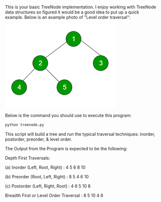 This is your basic TreeNode implementation. I enjoy working with TreeNode data structures so figured it would be a good idea to put up a quick example. Below is an example photo of "Level order traversal":

![Level Order Traversal example](level_order_traversal.png "Binary Tree")

Below is the command you should use to execute this program:

```bash
python treenode.py
```

This script will build a tree and run the typical traversal techniques: inorder, postorder, preorder, & level order.

The Output from the Program is expected to be the following:

Depth First Traversals:

(a) Inorder (Left, Root, Right) : 4 5 6 8 10

(b) Preorder (Root, Left, Right) : 8 5 4 6 10

(c) Postorder (Left, Right, Root) : 4 6 5 10 8

Breadth First or Level Order Traversal : 8 5 10 4 6

